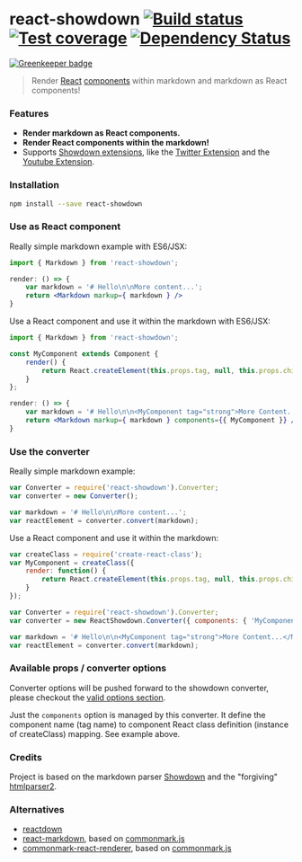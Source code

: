 # react-showdown [![Build status][travis-image]][travis-url] [![Test coverage][coveralls-image]][coveralls-url] [![Dependency Status][dependency-image]][dependency-url]

[![Greenkeeper badge](https://badges.greenkeeper.io/jerolimov/react-showdown.svg)](https://greenkeeper.io/)

> Render [React](http://facebook.github.io/react/index.html)
> [components](http://facebook.github.io/react/docs/component-specs.html)
> within markdown and markdown as React components!

### Features

* **Render markdown as React components.**
* **Render React components within the markdown!**
* Supports [Showdown extensions](https://github.com/showdownjs/showdown/wiki/extensions), like the
  [Twitter Extension](https://github.com/showdownjs/twitter-extension) and the
  [Youtube Extension](https://github.com/showdownjs/youtube-extension).

### Installation

```bash
npm install --save react-showdown
```

### Use as React component

Really simple markdown example with ES6/JSX:

```jsx
import { Markdown } from 'react-showdown';

render: () => {
    var markdown = '# Hello\n\nMore content...';
    return <Markdown markup={ markdown } />
}
```

Use a React component and use it within the markdown with ES6/JSX:

```jsx
import { Markdown } from 'react-showdown';

const MyComponent extends Component {
	render() {
		return React.createElement(this.props.tag, null, this.props.children);
	}
};

render: () => {
    var markdown = '# Hello\n\n<MyComponent tag="strong">More Content...</MyComponent>';
    return <Markdown markup={ markdown } components={{ MyComponent }} />
}
```

### Use the converter

Really simple markdown example:

```js
var Converter = require('react-showdown').Converter;
var converter = new Converter();

var markdown = '# Hello\n\nMore content...';
var reactElement = converter.convert(markdown);
```

Use a React component and use it within the markdown:

```js
var createClass = require('create-react-class');
var MyComponent = createClass({
	render: function() {
		return React.createElement(this.props.tag, null, this.props.children);
	}
});

var Converter = require('react-showdown').Converter;
var converter = new ReactShowdown.Converter({ components: { 'MyComponent': MyComponent }});

var markdown = '# Hello\n\n<MyComponent tag="strong">More Content...</MyComponent>';
var reactElement = converter.convert(markdown);
```

### Available props / converter options

Converter options will be pushed forward to the showdown converter, please
checkout the [valid options section](https://github.com/showdownjs/showdown#valid-options).

Just the `components` option is managed by this converter.
It define the component name (tag name) to component React class definition
(instance of createClass) mapping. See example above.

### Credits

Project is based on the markdown parser [Showdown](https://github.com/showdownjs/showdown) and
the "forgiving" [htmlparser2](https://github.com/fb55/htmlparser2/).

### Alternatives

* [reactdown](https://github.com/andreypopp/reactdown)
* [react-markdown](https://github.com/rexxars/react-markdown), based on
  [commonmark.js](https://github.com/jgm/commonmark.js)
* [commonmark-react-renderer](https://github.com/rexxars/commonmark-react-renderer), based on
  [commonmark.js](https://github.com/jgm/commonmark.js)

[travis-image]: https://img.shields.io/travis/jerolimov/react-showdown/master.svg?style=flat-square
[travis-url]: https://travis-ci.org/jerolimov/react-showdown
[coveralls-image]: https://img.shields.io/coveralls/jerolimov/react-showdown/master.svg?style=flat-square
[coveralls-url]: https://coveralls.io/r/jerolimov/react-showdown
[dependency-image]: http://img.shields.io/david/jerolimov/react-showdown.svg?style=flat-square
[dependency-url]: https://david-dm.org/jerolimov/react-showdown
